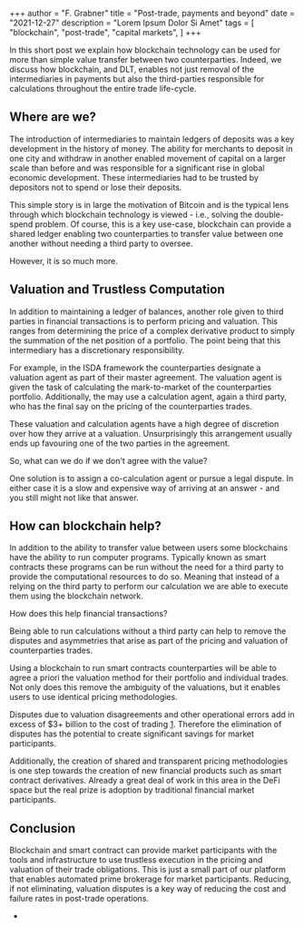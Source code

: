 +++
author = "F. Grabner"
title = "Post-trade, payments and beyond"
date = "2021-12-27"
description = "Lorem Ipsum Dolor Si Amet"
tags = [
    "blockchain",
    "post-trade",
    "capital markets",
]
+++

In this short post we explain how blockchain technology can be used for more than simple value transfer between two counterparties. Indeed, we discuss how blockchain, and DLT, enables not just removal of the intermediaries in payments but also the third-parties responsible for calculations throughout the entire trade life-cycle.

## Where are we?

The introduction of intermediaries to maintain ledgers of deposits was a key development in the history of money. The ability for merchants to deposit in one city and withdraw in another enabled movement of capital on a larger scale than before and was responsible for a significant rise in global economic development. These intermediaries had to be trusted by depositors not to spend or lose their deposits.

This simple story is in large the motivation of Bitcoin and is the typical lens through which blockchain technology is viewed - i.e., solving the double-spend problem. Of course, this is a key use-case, blockchain can provide a shared ledger enabling two counterparties to transfer  value between one another without needing a third party to oversee.

However, it is so much more.

## Valuation and Trustless Computation

In addition to maintaining a ledger of balances, another role given to third parties in financial transactions is to perform pricing and valuation. This ranges from determining the price of a complex derivative product to simply the summation of the net position of a portfolio. The point being that this intermediary has a discretionary responsibility.

For example, in the ISDA framework the counterparties designate a valuation agent as part of their master agreement. The valuation agent is given the task of calculating the mark-to-market of the counterparties portfolio. Additionally, the may use a calculation agent, again a third party, who has the final say on the pricing of the counterparties trades.

These valuation and calculation agents have a high degree of discretion over how they arrive at a valuation. Unsurprisingly this arrangement usually ends up favouring one of the two parties in the agreement.

So, what can we do if we don't agree with the value?

One solution is to assign a co-calculation agent or pursue a legal dispute. In either case it is a slow and expensive way of arriving at an answer - and you still might not like that answer.

## How can blockchain help?

In addition to the ability to transfer value between users some blockchains have the ability to run computer programs. Typically known as smart contracts these programs can be run without the need for a third party to provide the computational resources to do so. Meaning that instead of a relying on the third party to perform our calculation we are able to execute them using the blockchain network.

How does this help financial transactions?

Being able to run calculations without a third party can help to remove the disputes and asymmetries that arise as part of the pricing and valuation of counterparties trades.

Using a blockchain to run smart contracts counterparties will be able to agree a priori the valuation method for their portfolio and individual trades. Not only does this remove the ambiguity of the valuations, but it enables users to use identical pricing methodologies.

Disputes due to valuation disagreements and other operational errors add in excess of $3+ billion to the cost of trading [1]. Therefore the elimination of disputes has the potential to create significant savings for market participants. 

Additionally, the creation of shared and transparent pricing methodologies is one step towards the creation of new financial products such as smart contract derivatives. Already a great deal of work in this area in the DeFi space but the real prize is adoption by traditional financial market participants.

## Conclusion

Blockchain and smart contract can provide market participants with the tools and infrastructure to use trustless execution in the pricing and valuation of their trade obligations. This is just a small part of our platform that enables automated prime brokerage for market participants. Reducing, if not eliminating, valuation disputes is a key way of reducing the cost and failure rates in post-trade operations.

* [1]: https://www.marketsmedia.com/derivatives-post-trade-poised-for-digital-transformation/ 